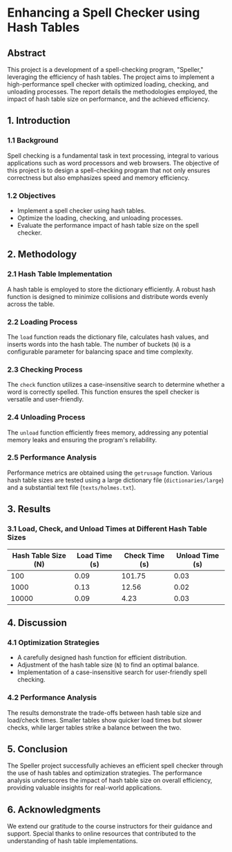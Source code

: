 # Enhancing a Spell Checker using Hash Tables

## Abstract

This project is a development of a spell-checking program, "Speller," leveraging the efficiency of hash tables. The project aims to implement a high-performance spell checker with optimized loading, checking, and unloading processes. The report details the methodologies employed, the impact of hash table size on performance, and the achieved efficiency.

## 1. Introduction

### 1.1 Background

Spell checking is a fundamental task in text processing, integral to various applications such as word processors and web browsers. The objective of this project is to design a spell-checking program that not only ensures correctness but also emphasizes speed and memory efficiency.

### 1.2 Objectives

- Implement a spell checker using hash tables.
- Optimize the loading, checking, and unloading processes.
- Evaluate the performance impact of hash table size on the spell checker.

## 2. Methodology

### 2.1 Hash Table Implementation

A hash table is employed to store the dictionary efficiently. A robust hash function is designed to minimize collisions and distribute words evenly across the table.

### 2.2 Loading Process

The `load` function reads the dictionary file, calculates hash values, and inserts words into the hash table. The number of buckets (`N`) is a configurable parameter for balancing space and time complexity.

### 2.3 Checking Process

The `check` function utilizes a case-insensitive search to determine whether a word is correctly spelled. This function ensures the spell checker is versatile and user-friendly.

### 2.4 Unloading Process

The `unload` function efficiently frees memory, addressing any potential memory leaks and ensuring the program's reliability.

### 2.5 Performance Analysis

Performance metrics are obtained using the `getrusage` function. Various hash table sizes are tested using a large dictionary file (`dictionaries/large`) and a substantial text file (`texts/holmes.txt`).

## 3. Results

### 3.1 Load, Check, and Unload Times at Different Hash Table Sizes

| Hash Table Size (N) | Load Time (s) | Check Time (s) | Unload Time (s) |
|----------------------|---------------|-----------------|------------------|
| 100                | 0.09          | 101.75          | 0.03             |
| 1000               | 0.13          | 12.56           | 0.02             |
| 10000              | 0.09          | 4.23            | 0.03             |

## 4. Discussion

### 4.1 Optimization Strategies

- A carefully designed hash function for efficient distribution.
- Adjustment of the hash table size (`N`) to find an optimal balance.
- Implementation of a case-insensitive search for user-friendly spell checking.

### 4.2 Performance Analysis

The results demonstrate the trade-offs between hash table size and load/check times. Smaller tables show quicker load times but slower checks, while larger tables strike a balance between the two.

## 5. Conclusion

The Speller project successfully achieves an efficient spell checker through the use of hash tables and optimization strategies. The performance analysis underscores the impact of hash table size on overall efficiency, providing valuable insights for real-world applications.

## 6. Acknowledgments

We extend our gratitude to the course instructors for their guidance and support. Special thanks to online resources that contributed to the understanding of hash table implementations.
